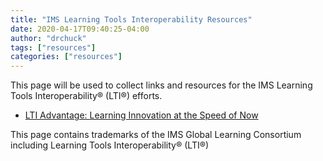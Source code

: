 ```yaml
---
title: "IMS Learning Tools Interoperability Resources"
date: 2020-04-17T09:40:25-04:00
author: "drchuck"
tags: ["resources"]
categories: ["resources"]
---
```


This page will be used to collect links and resources for the IMS 
Learning Tools Interoperability® (LTI®)
efforts.

* [LTI Advantage: Learning Innovation at the Speed of Now](https://www.imsglobal.org/lti-advantage-overview)


This page contains trademarks of the IMS Global Learning Consortium 
including 
Learning Tools Interoperability® (LTI®)

